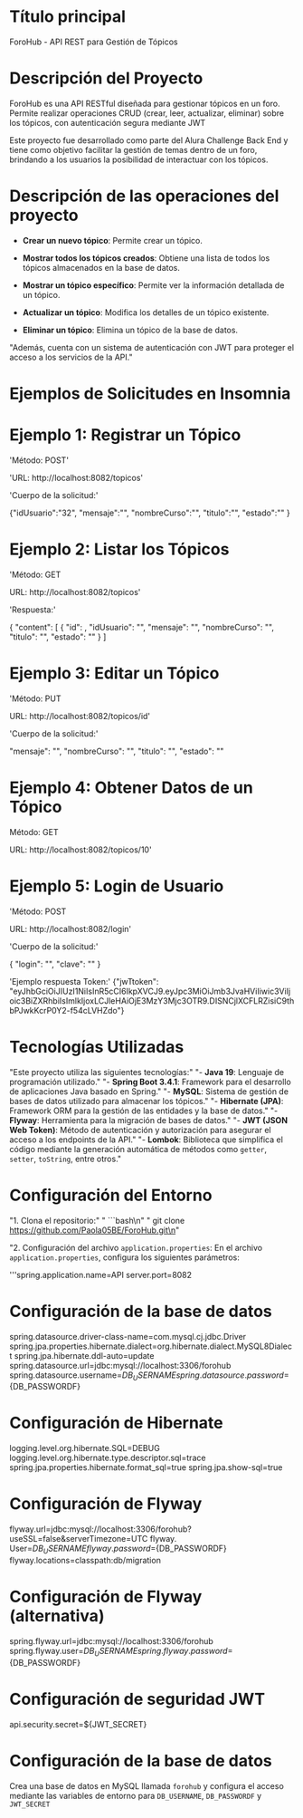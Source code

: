 
# Título principal
ForoHub - API REST para Gestión de Tópicos

# Descripción del Proyecto
ForoHub es una API RESTful diseñada para gestionar tópicos en un foro. 
Permite realizar operaciones CRUD 
(crear, leer, actualizar, eliminar) sobre los tópicos, con autenticación segura mediante JWT

Este proyecto fue desarrollado como parte del Alura Challenge Back End y tiene como objetivo facilitar la 
gestión de temas dentro de un foro, brindando a los usuarios la posibilidad de interactuar con los tópicos.


# Descripción de las operaciones del proyecto

- **Crear un nuevo tópico**: Permite crear un tópico.

- **Mostrar todos los tópicos creados**: Obtiene una lista de todos los tópicos almacenados en la base de datos.

- **Mostrar un tópico específico**: Permite ver la información detallada de un tópico.

- **Actualizar un tópico**: Modifica los detalles de un tópico existente.

- **Eliminar un tópico**: Elimina un tópico de la base de datos.

"Además, cuenta con un sistema de autenticación con JWT para proteger el acceso a los servicios de la API."


# Ejemplos de Solicitudes en Insomnia
# Ejemplo 1: Registrar un Tópico

'Método: POST'

'URL: http://localhost:8082/topicos'

'Cuerpo de la solicitud:'

{"idUsuario":"32",
 "mensaje":"",
"nombreCurso":"",
 "titulo":"",
 "estado":""
}

# Ejemplo 2: Listar los Tópicos

'Método: GET

URL: http://localhost:8082/topicos'

'Respuesta:'

{
	"content": [
		{
			"id": ,
			"idUsuario": "",
			"mensaje": "",
			"nombreCurso": "",
			"titulo": "",
			"estado": ""
		}
  ]

# Ejemplo 3: Editar un Tópico

'Método: PUT

URL: http://localhost:8082/topicos/id'


'Cuerpo de la solicitud:'

 "mensaje": "",
 "nombreCurso": "",
"titulo": "",
"estado": ""

# Ejemplo 4: Obtener Datos de un Tópico

Método: GET

URL: http://localhost:8082/topicos/10'

# Ejemplo 5: Login de Usuario

'Método: POST


URL: http://localhost:8082/login'

'Cuerpo de la solicitud:'

{
 "login": "",
 "clave": ""
 }


'Ejemplo respuesta Token:'
{"jwTtoken": "eyJhbGciOiJIUzI1NiIsInR5cCI6IkpXVCJ9.eyJpc3MiOiJmb3JvaHViIiwic3ViIjoic3BiZXRhbiIsImlkIjoxLCJleHAiOjE3MzY3Mjc3OTR9.DISNCjlXCFLRZisiC9thbPJwkKcrP0Y2-f54cLVHZdo"}

# Tecnologías Utilizadas
"Este proyecto utiliza las siguientes tecnologías:"
"- **Java 19**: Lenguaje de programación utilizado."
"- **Spring Boot 3.4.1**: Framework para el desarrollo de aplicaciones Java basado en Spring."
"- **MySQL**: Sistema de gestión de bases de datos utilizado para almacenar los tópicos."
"- **Hibernate (JPA)**: Framework ORM para la gestión de las entidades y la base de datos."
"- **Flyway**: Herramienta para la migración de bases de datos."
"- **JWT (JSON Web Token)**: Método de autenticación y autorización para asegurar el acceso a los endpoints de la API."
"- **Lombok**: Biblioteca que simplifica el código mediante la generación automática de métodos como `getter`, `setter`, `toString`, entre otros."


# Configuración del Entorno

"1. Clona el repositorio:"
"   ```bash\n"
    "   git clone https://github.com/Paola05BE/ForoHub.git\n"
    
"2. Configuración del archivo `application.properties`:
   En el archivo `application.properties`, configura los siguientes parámetros:


'''spring.application.name=API
server.port=8082

# Configuración de la base de datos
spring.datasource.driver-class-name=com.mysql.cj.jdbc.Driver
spring.jpa.properties.hibernate.dialect=org.hibernate.dialect.MySQL8Dialect
spring.jpa.hibernate.ddl-auto=update
spring.datasource.url=jdbc:mysql://localhost:3306/forohub
spring.datasource.username=${DB_USERNAME}
spring.datasource.password=${DB_PASSWORDF}

# Configuración de Hibernate
logging.level.org.hibernate.SQL=DEBUG
logging.level.org.hibernate.type.descriptor.sql=trace
spring.jpa.properties.hibernate.format_sql=true
spring.jpa.show-sql=true

# Configuración de Flyway
flyway.url=jdbc:mysql://localhost:3306/forohub?useSSL=false&serverTimezone=UTC
flyway. User=${DB_USERNAME}
flyway.password=${DB_PASSWORDF}
flyway.locations=classpath:db/migration

# Configuración de Flyway (alternativa)
spring.flyway.url=jdbc:mysql://localhost:3306/forohub
spring.flyway.user=${DB_USERNAME}
spring.flyway.password=${DB_PASSWORDF}

# Configuración de seguridad JWT
api.security.secret=${JWT_SECRET}


# Configuración de la base de datos

Crea una base de datos en MySQL llamada `forohub` y configura el acceso mediante las variables de entorno para `DB_USERNAME`, `DB_PASSWORDF` y `JWT_SECRET`



